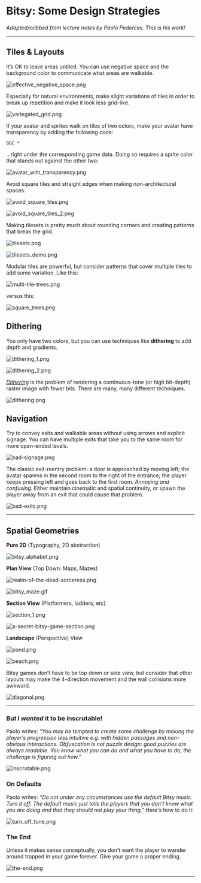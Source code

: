 # Bitsy: Some Design Strategies

*Adapted/cribbed from lecture notes by Paolo Pedercini. This is his work!* 

---

## Tiles & Layouts

It’s OK to leave areas untiled. You can use negative space and the background color to communicate what areas are walkable. 

![effective_negative_space.png](bitsy_tips/effective_negative_space.png)

Especially for natural environments, make slight variations of tiles in order to break up repetition and make it look less grid-like. 

![variegated_grid.png](bitsy_tips/variegated_grid.png)

If your avatar and sprites walk on tiles of two colors, make your avatar have transparency by adding the following code:

```
BGC *
```
...right under the corresponding game data. Doing so requires a sprite color that stands out against the other two:

![avatar_with_transparency.png](bitsy_tips/avatar_with_transparency.png)


Avoid square tiles and straight edges when making non-architectural spaces.

![avoid_square_tiles.png](bitsy_tips/avoid_square_tiles.png)

![avoid_square_tiles_2.png](bitsy_tips/avoid_square_tiles_2.png)

Making tilesets is pretty much about rounding corners and creating patterns that break the grid. 

![tilesets.png](bitsy_tips/tilesets.png)

![tilesets_demo.png](bitsy_tips/tilesets_demo.png)

Modular tiles are powerful, but consider patterns that cover multiple tiles to add some variation. Like this:

![multi-tile-trees.png](bitsy_tips/multi-tile-trees.png)

versus this:

![square_trees.png](bitsy_tips/square_trees.png)

## Dithering

You only have two colors, but you can use techniques like **dithering** to add depth and gradients. 

![dithering_1.png](bitsy_tips/dithering_1.png)

![dithering_2.png](bitsy_tips/dithering_2.png)

[*Dithering*](https://en.wikipedia.org/wiki/Dither) is the problem of rendering a continuous-tone (or high bit-depth) raster image with fewer bits. There are many, many different techniques.

![dithering.png](bitsy_tips/dithering.png)

## Navigation

Try to convey exits and walkable areas without using arrows and explicit signage. You can have multiple exits that take you to the same room for more open-ended levels.

![bad-signage.png](bitsy_tips/bad-signage.png)

The classic exit-reentry problem: a door is approached by moving left; the avatar spawns in the second room to the right of the entrance; the player keeps pressing left and goes back to the first room. *Annoying and confusing*. Either maintain cinematic and spatial continuity, or spawn the player away from an exit that could cause that problem.

![bad-exits.png](bitsy_tips/bad-exits.png)

---

## Spatial Geometries

**Pure 2D** (Typography, 2D abstraction)

![bitsy_alphabet.png](bitsy_tips/bitsy_alphabet.png)


**Plan View** (Top Down: Maps, Mazes)

![realm-of-the-dead-sorceress.png](bitsy_tips/realm-of-the-dead-sorceress.png)

![bitsy_maze.gif](bitsy_tips/bitsy_maze.gif)


**Section View** (Platformers, ladders, etc)

![section_1.png](bitsy_tips/section_1.png)

![a-secret-bitsy-game-section.png](bitsy_tips/a-secret-bitsy-game-section.png)


**Landscape** (Perspective) View

![pond.png](bitsy_tips/pond.png)

![beach.png](bitsy_tips/beach.png)

Bitsy games don’t have to be top down or side view, but consider that other layouts may make the 4-direction movement and the wall collisions more awkward.

![diagonal.png](bitsy_tips/diagonal.png)

---

### But I *wanted* it to be inscrutable!

Paolo writes: *"You may be tempted to create some challenge by making the player’s progression less intuitive e.g. with hidden passages and non-obvious interactions. *Obfuscation is not puzzle design:* good puzzles are always readable. You know what you can do and what you have to do, the challenge is figuring out how."*

![inscrutable.png](bitsy_tips/inscrutable.png)

### On Defaults

Paolo writes: *"Do not under any circumstances use the default Bitsy music. Turn it off. The default music just tells the players that you don’t know what you are doing and that they should not play your thing."* Here's how to do it:

![turn_off_tune.png](bitsy_tips/turn_off_tune.png)

### The End

Unless it makes sense conceptually, you don’t want the player to wander around trapped in your game forever. Give your game a proper ending.

![the-end.png](bitsy_tips/the-end.png)

---

<!--
Recovered from: 
* [here](http://mycours.es/gamedesign2021/bitsy-2/)
* [here](https://web.archive.org/web/20230923021529/https://golancourses.net/60120/daily-notes/unit-3-interactive-narrative/design-strategies/)
* [here](https://web.archive.org/web/20230929093115/http://mycours.es/digitalmedia/bitsy/)
* [here](http://mycours.es/gamedesign2021/brainstorm-bitsy-world/)
* [here](https://ems.andrew.cmu.edu/2022f/daily-notes/unit-3-interactive-narrative/design-strategies/index.html)
-->